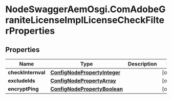 # NodeSwaggerAemOsgi.ComAdobeGraniteLicenseImplLicenseCheckFilterProperties

## Properties

Name | Type | Description | Notes
------------ | ------------- | ------------- | -------------
**checkInternval** | [**ConfigNodePropertyInteger**](ConfigNodePropertyInteger.md) |  | [optional] 
**excludeIds** | [**ConfigNodePropertyArray**](ConfigNodePropertyArray.md) |  | [optional] 
**encryptPing** | [**ConfigNodePropertyBoolean**](ConfigNodePropertyBoolean.md) |  | [optional] 


